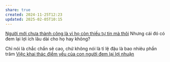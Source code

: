 ```yaml
---
share: true
created: 2024-11-25T12:23
updated: 2025-02-05T10:15
---
```

[Người mới chưa thành công là vì họ còn thiếu tự tin mà thôi](./Ng%C6%B0%E1%BB%9Di%20m%E1%BB%9Bi%20ch%C6%B0a%20th%C3%A0nh%20c%C3%B4ng%20l%C3%A0%20v%C3%AC%20h%E1%BB%8D%20c%C3%B2n%20thi%E1%BA%BFu%20t%E1%BB%B1%20tin%20m%C3%A0%20th%C3%B4i.md)
Nhưng cái đó có đem lại lợi ích lâu dài cho họ hay không? 

Chỉ nói là chắc chắn sẽ cao, chứ không nói là tỉ lệ đậu là bao nhiêu phần trăm
[Việc khai thác điểm yếu của con người đem lại lợi nhuận](../../../%E2%9A%A1Hi%E1%BB%83u%20bi%E1%BA%BFt%20s%C3%A2u/%C4%90%E1%BA%A1o%20%C4%91%E1%BB%A9c,%20ph%C3%A1p%20lu%E1%BA%ADt.%20Ch%E1%BB%A7%20ngh%C4%A9a%20t%C3%A2n%20t%E1%BB%B1%20do/Vi%E1%BB%87c%20khai%20th%C3%A1c%20%C4%91i%E1%BB%83m%20y%E1%BA%BFu%20c%E1%BB%A7a%20con%20ng%C6%B0%E1%BB%9Di%20%C4%91em%20l%E1%BA%A1i%20l%E1%BB%A3i%20nhu%E1%BA%ADn.md)